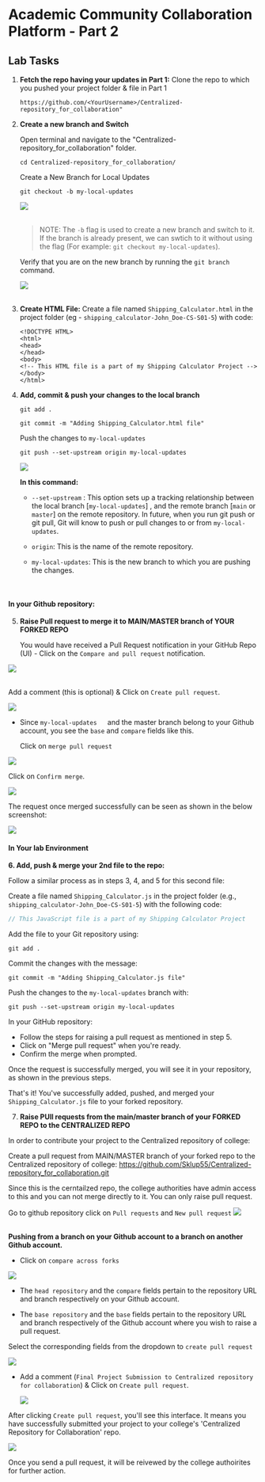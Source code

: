 # Academic Community Collaboration Platform - Part 2


## Lab Tasks

1. **Fetch the repo having your updates in Part 1:**
   Clone the repo to which you pushed your project folder & file in Part 1   
   ```
   https://github.com/<YourUsername>/Centralized-repository_for_collaboration"
   ```

2. **Create a new branch and Switch**

   Open terminal and navigate to the "Centralized-repository_for_collaboration" folder. 
   ```
   cd Centralized-repository_for_collaboration/
   ```

   Create a New Branch for Local Updates
   ```
   git checkout -b my-local-updates
   ```
   <img src="./images/new-branch-switch.png" /> <br> <br>

   > NOTE:  The `-b` flag  is used to create a new branch and switch to it. If the branch is already present, we can swtich to it without using the flag (For example: `git checkout my-local-updates`).

   Verify that you are on the new branch by running the `git branch` command.

   <img src="./images/new-branch-confirmation.png" /> <br> <br>


3. **Create HTML File:**
   Create a file named `Shipping_Calculator.html` in the project folder  (eg - `shipping_calculator-John_Doe-CS-S01-5`) with code:
   ```
   <!DOCTYPE HTML>
   <html>
   <head>
   </head>
   <body>
   <!-- This HTML file is a part of my Shipping Calculator Project -->
   </body>
   </html>
   ```


4. **Add, commit & push your changes to the local branch**

   ```
   git add .
   ```

   ```
   git commit -m "Adding Shipping_Calculator.html file"
   ```

   Push the changes to `my-local-updates`

   ```
   git push --set-upstream origin my-local-updates
   ```
   <img src="./images/pushed_to_my-local-updates.png" /> <br>

   **In this command:**

   - `--set-upstream` : This option sets up a tracking relationship between the local branch [`my-local-updates`] , and the remote branch [`main` or `master`] on the remote repository. In future, when you run git push or git pull, Git will know to push or pull changes to or from `my-local-updates`.

   - `origin`: This is the name of the remote repository.

   - `my-local-updates`: This is the new branch to which you are pushing the changes.

   <br>

#### In your Github repository:

5. **Raise Pull request to merge it to MAIN/MASTER branch of YOUR FORKED REPO**

   You would have received a Pull Request notification in your GitHub Repo (UI) - Click on the `Compare and pull request` notification.

<img src="./images/pull-req-notification.png" /> <br> <br>

   Add a comment (this is optional) & Click on `Create pull request`.

<img src="./images/create-pull-request.png" /> <br>

- Since `my-local-updates	`and the master branch  belong to your Github account, you see the `base` and `compare` fields like this.

   Click on `merge pull request`

<img src="./images/merge-pull-request.png" /> <br>

   Click on `Confirm merge`.

<img src="./images/confirm-merge-request.png" /> <br>

   The request once merged successfully can be seen as shown in the below screenshot:

<img src="./images/merge--successful.png" /> <br>


#### In Your lab Environment

**6. Add, push & merge your 2nd file to the repo:**

   Follow a similar process as in steps 3, 4, and 5 for this second file:

   Create a file named `Shipping_Calculator.js` in the project folder (e.g., `shipping_calculator-John_Doe-CS-S01-5`) with the following code:

   ```javascript
   // This JavaScript file is a part of my Shipping Calculator Project
   ```

   Add the file to your Git repository using:

   ```
   git add .
   ```

   Commit the changes with the message:

   ```
   git commit -m "Adding Shipping_Calculator.js file"
   ```

   Push the changes to the `my-local-updates` branch with:

   ```
   git push --set-upstream origin my-local-updates
   ```

   In your GitHub repository:

   - Follow the steps for raising a pull request as mentioned in step 5.
   - Click on "Merge pull request" when you're ready.
   - Confirm the merge when prompted.

Once the request is successfully merged, you will see it in your repository, as shown in the previous steps.

That's it! You've successfully added, pushed, and merged your `Shipping_Calculator.js` file to your forked repository.


7. **Raise PUll requests from the main/master branch of your FORKED REPO to the CENTRALIZED REPO**

In order to contribute your project to the Centralized repository of college:

Create a pull request from MAIN/MASTER branch of your forked repo to the Centralized repository of college: https://github.com/Sklup55/Centralized-repository_for_collaboration.git

Since this is the cerntailzed repo, the college authorities have admin access to this and you can not merge directly to it. You can only raise pull request.

Go to github repository click on `Pull requests` and `New pull request` 
   <img src="./images/raise-new-pull-req.png" /> <br> <br>

<b> Pushing from a branch on your Github account to a branch on another Github account. </b> 

-  Click on `compare across forks`

 <img src="https://cf-courses-data.s3.us.cloud-object-storage.appdomain.cloud/IBM-CD0131EN-SkillsNetwork/labs/project/images/compare-across-forks-01.png" /> <br>

- The `head repository` and the `compare` fields pertain to the repository URL and branch respectively on your Github account.

- The `base repository` and the `base` fields pertain to the repository URL and branch respectively of the Github account where you wish to raise a pull request.

Select the corresponding fields from the dropdown to `create pull request`

   <img src="./images/create-pull-request-ui.png" /> <br>

- Add a comment (`Final Project Submission to Centralized repository for collaboration`) & Click on `Create pull request`.

   <img src="./images/open-pull-request.png" /> <br>

After clicking `Create pull request`, you'll see this interface. It means you have successfully submitted your project to your college's 'Centralized Repository for Collaboration' repo. 

   <img src="./images/success-pull-request.png" /> <br>
   
Once you send a pull request, it will be reivewed by the college authoirites for further action.


